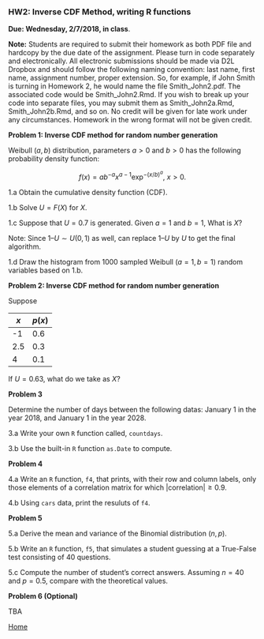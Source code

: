 ###  HW2: Inverse CDF Method, writing R functions

**Due: Wednesday, 2/7/2018, in class**.

**Note:**  Students are required to submit their homework as both PDF file and hardcopy by the due date of the assignment.
Please turn in code separately and electronically. All electronic submissions should be made via D2L Dropbox and should follow the following naming convention: last name, first name, assignment number, proper extension. So, for example, if John Smith is turning in Homework 2, he would name the file Smith_John2.pdf. The associated code would be Smith_John2.Rmd. If you wish to break up your code into separate files, you may submit them as Smith_John2a.Rmd, Smith_John2b.Rmd, and so on. 
No credit will be given for late work under any circumstances. Homework in the wrong format will not be given credit.

**Problem 1:  Inverse CDF method for random number generation**

Weibull $(a, b)$ distribution, parameters $a > 0$ and $b > 0$ has the following probability density function: 

$$f(x)=ab^{-a}x^{a-1} \exp^{-(x/b)^a},~x>0.$$

1.a Obtain the cumulative density function (CDF).

1.b  Solve $U = F(X)$ for $X$.

1.c Suppose that $U=0.7$ is generated. Given $a=1$ and $b=1$, What is $X$?

Note: Since $1 – U \sim  U(0, 1)$ as well, can replace $1 – U$ by $U$ to get the final algorithm.

1.d Draw the histogram from 1000 sampled  Weibull $(a=1,b=1)$ random variables based on 1.b.

**Problem 2: Inverse CDF method for random number generation**

Suppose

$x$| $p(x)$
-----| ----
-1|0.6
2.5| 0.3
4 |0.1 


If $U=0.63$, what do we take as $X?$

**Problem 3**

 Determine the number of days between the following datas: January 1 in the year 2018, and January 1 in the year 2028.

3.a Write your own `R` function called, `countdays`.

3.b Use the built-in `R` function `as.Date` to compute. 

 **Problem 4**

4.a Write an `R` function, `f4`,  that prints, with their row and column labels, only those elements of a correlation matrix for which $|\mbox{correlation}|\geq 0.9$.

4.b Using `cars` data, print the resuluts of `f4`. 

**Problem 5**

5.a Derive the mean and variance of the Binomial distribution $(n,p)$.

5.b  Write an `R` function, `f5`, that simulates a student guessing at a True-False test consisting of 40 questions. 

5.c  Compute the  number of student’s correct answers. 
 Assuming $n=40$ and $p=0.5$, compare with the theoretical values.

**Problem 6 (Optional)**

TBA

[Home](https://github.com/younghhk/STT461)
